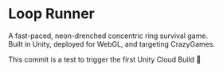 # Loop Runner

A fast-paced, neon-drenched concentric ring survival game.  
Built in Unity, deployed for WebGL, and targeting CrazyGames.

This commit is a test to trigger the first Unity Cloud Build 🚀
